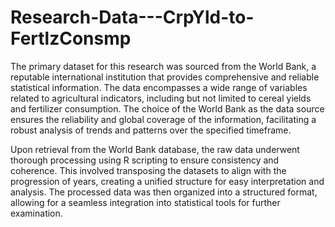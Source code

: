 # Research-Data---CrpYld-to-FertlzConsmp

The primary dataset for this research was sourced from the World Bank, a reputable international institution that provides comprehensive and reliable statistical information. The data encompasses a wide range of variables related to agricultural indicators, including but not limited to cereal yields and fertilizer consumption. The choice of the World Bank as the data source ensures the reliability and global coverage of the information, facilitating a robust analysis of trends and patterns over the specified timeframe.

Upon retrieval from the World Bank database, the raw data underwent thorough processing using R scripting to ensure consistency and coherence. This involved transposing the datasets to align with the progression of years, creating a unified structure for easy interpretation and analysis. The processed data was then organized into a structured format, allowing for a seamless integration into statistical tools for further examination.

